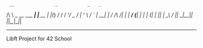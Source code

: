 
     __               _           _   _ 
  /\ \ \_ __ ___  ___| |__   __ _| |_(_)
 /  \/ / '__/ _ \/ __| '_ \ / _` | __| |
/ /\  /| | |  __/ (__| | | | (_| | |_| |
\_\ \/ |_|  \___|\___|_| |_|\__,_|\__|_|
                                        
________________________________________

Libft Project for 42 School
